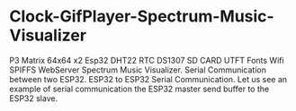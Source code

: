# Clock-GifPlayer-Spectrum-Music-Visualizer
P3 Matrix 64x64 x2 Esp32 DHT22 RTC DS1307 SD CARD UTFT Fonts Wifi SPIFFS WebServer Spectrum Music Visualizer. 
Serial Communication between two ESP32.
ESP32 to ESP32 Serial Communication. Let us see an example of serial communication the ESP32 master send buffer to the ESP32 slave.
